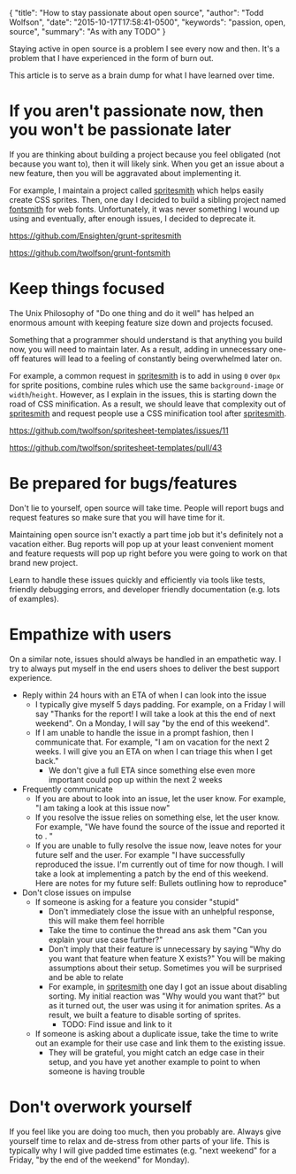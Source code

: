 {
  "title": "How to stay passionate about open source",
  "author": "Todd Wolfson",
  "date": "2015-10-17T17:58:41-0500",
  "keywords": "passion, open, source",
  "summary": "As with any TODO"
}

Staying active in open source is a problem I see every now and then. It's a problem that I have experienced in the form of burn out.

This article is to serve as a brain dump for what I have learned over time.

# If you aren't passionate now, then you won't be passionate later
If you are thinking about building a project because you feel obligated (not because you want to), then it will likely sink. When you get an issue about a new feature, then you will be aggravated about implementing it.

For example, I maintain a project called [spritesmith][] which helps easily create CSS sprites. Then, one day I decided to build a sibling project named [fontsmith][] for web fonts. Unfortunately, it was never something I wound up using and eventually, after enough issues, I decided to deprecate it.

https://github.com/Ensighten/grunt-spritesmith

https://github.com/twolfson/grunt-fontsmith

[spritesmith]: https://github.com/Ensighten/grunt-spritesmith
[fontsmith]: https://github.com/twolfson/grunt-fontsmith

# Keep things focused
The Unix Philosophy of "Do one thing and do it well" has helped an enormous amount with keeping feature size down and projects focused.

Something that a programmer should understand is that anything you build now, you will need to maintain later. As a result, adding in unnecessary one-off features will lead to a feeling of constantly being overwhelmed later on.

For example, a common request in [spritesmith][] is to add in using `0` over `0px` for sprite positions, combine rules which use the same `background-image` or `width`/`height`. However, as I explain in the issues, this is starting down the road of CSS minification. As a result, we should leave that complexity out of [spritesmith][] and request people use a CSS minification tool after [spritesmith][].

https://github.com/twolfson/spritesheet-templates/issues/11

https://github.com/twolfson/spritesheet-templates/pull/43

# Be prepared for bugs/features
Don't lie to yourself, open source will take time. People will report bugs and request features so make sure that you will have time for it.

Maintaining open source isn't exactly a part time job but it's definitely not a vacation either. Bug reports will pop up at your least convenient moment and feature requests will pop up right before you were going to work on that brand new project.

Learn to handle these issues quickly and efficiently via tools like tests, friendly debugging errors, and developer friendly documentation (e.g. lots of examples).

# Empathize with users
On a similar note, issues should always be handled in an empathetic way. I try to always put myself in the end users shoes to deliver the best support experience.

- Reply within 24 hours with an ETA of when I can look into the issue
    - I typically give myself 5 days padding. For example, on a Friday I will say "Thanks for the report! I will take a look at this the end of next weekend". On a Monday, I will say "by the end of this weekend".
    - If I am unable to handle the issue in a prompt fashion, then I communicate that. For example, "I am on vacation for the next 2 weeks. I will give you an ETA on when I can triage this when I get back."
        - We don't give a full ETA since something else even more important could pop up within the next 2 weeks
- Frequently communicate
    - If you are about to look into an issue, let the user know. For example, "I am taking a look at this issue now"
    - If you resolve the issue relies on something else, let the user know. For example, "We have found the source of the issue and reported it to <Link to repository>. <Link to issue>"
    - If you are unable to fully resolve the issue now, leave notes for your future self and the user. For example "I have successfully reproduced the issue. I'm currently out of time for now though. I will take a look at implementing a patch by the end of this weekend. Here are notes for my future self: Bullets outlining how to reproduce"
- Don't close issues on impulse
    - If someone is asking for a feature you consider "stupid"
        - Don't immediately close the issue with an unhelpful response, this will make them feel horrible
        - Take the time to continue the thread ans ask them "Can you explain your use case further?"
        - Don't imply that their feature is unnecessary by saying "Why do you want that feature when feature X exists?" You will be making assumptions about their setup. Sometimes you will be surprised and be able to relate
        - For example, in [spritesmith][] one day I got an issue about disabling sorting. My initial reaction was "Why would you want that?" but as it turned out, the user was using it for animation sprites. As a result, we built a feature to disable sorting of sprites.
            - TODO: Find issue and link to it
    - If someone is asking about a duplicate issue, take the time to write out an example for their use case and link them to the existing issue.
        - They will be grateful, you might catch an edge case in their setup, and you have yet another example to point to when someone is having trouble

# Don't overwork yourself
If you feel like you are doing too much, then you probably are. Always give yourself time to relax and de-stress from other parts of your life. This is typically why I will give padded time estimates (e.g. "next weekend" for a Friday, "by the end of the weekend" for Monday).
